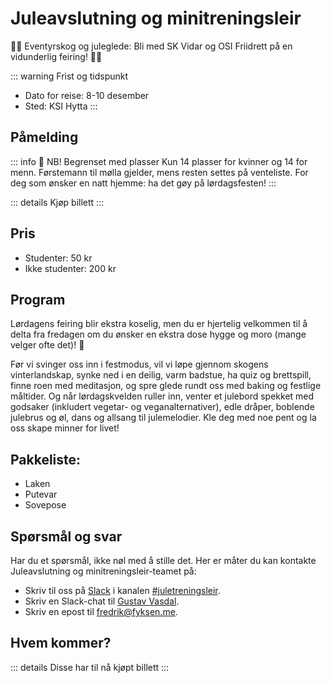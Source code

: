 # Juleavslutning og minitreningsleir


🎉✨ Eventyrskog og juleglede: Bli med SK Vidar og OSI Friidrett på en vidunderlig feiring! 🌲🌟

::: warning Frist og tidspunkt
* Dato for reise: 8-10 desember
* Sted: KSI Hytta
:::


## Påmelding

::: info 🔔 NB! Begrenset med plasser
 Kun 14 plasser for kvinner og 14 for menn. Førstemann til mølla gjelder,  mens resten settes på venteliste. For deg som ønsker en natt hjemme: ha det gøy på lørdagsfesten!
:::

<script setup>
import PretixWidgetCompat from '/arrangementer/PretixWidgetCompat-osi.vue'
import AttendeesTable from '/arrangementer/attendees.vue'
</script>

::: details Kjøp billett
<PretixWidgetCompat eventId="minitreningsleir" />
:::


## Pris

* Studenter: 50 kr
* Ikke studenter: 200 kr


## Program
Lørdagens feiring blir ekstra koselig, men du er hjertelig velkommen til å delta fra fredagen om du ønsker en ekstra dose hygge og moro (mange velger ofte det)! 🎉

Før vi svinger oss inn i festmodus, vil vi løpe gjennom skogens vinterlandskap, synke ned i en deilig, varm badstue, ha quiz og brettspill, finne roen med meditasjon, og spre glede rundt oss med baking og festlige måltider. Og når lørdagskvelden ruller inn, venter et julebord spekket med godsaker (inkludert vegetar- og veganalternativer), edle dråper, boblende julebrus og øl, dans og allsang til julemelodier. Kle deg med noe pent og la oss skape minner for livet!

## Pakkeliste:
* Laken
* Putevar
* Sovepose


## Spørsmål og svar

Har du et spørsmål, ikke nøl med å stille det.  Her er måter du kan kontakte Juleavslutning og minitreningsleir-teamet på:

* Skriv til oss på [Slack](/diverse/chat) i kanalen [#juletreningsleir](https://skvidar.slack.com/archives/C064JPKRJ9K).
* Skriv en Slack-chat til [Gustav Vasdal](https://skvidar.slack.com/archives/D061Q7ZSE73).
* Skriv en epost til fredrik@fyksen.me.

## Hvem kommer?

::: details Disse har til nå kjøpt billett
<AttendeesTable eventId="minitreningsleir"/>
:::
